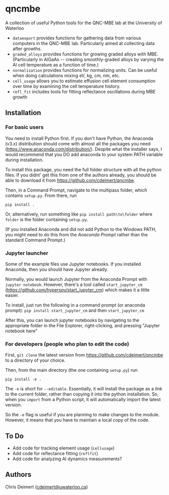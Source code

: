 # qncmbe
A collection of useful Python tools for the QNC-MBE lab at the University of Waterloo

- `dataexport` provides functions for gathering data from various computers in the QNC-MBE lab. Particularly aimed at collecting data after growths.
- `graded_alloys` provides functions for growing graded alloys with MBE. (Particularly in AlGaAs -- creating smoothly-graded alloys by varying the Al cell temperature as a function of time.)
- `normalization` provides functions for normalizing units. Can be useful when doing calculations mixing eV, kg, cm, nm, etc.
- `cell_usage` allows you to estimate effusion cell element consumption over time by examining the cell temperature history.
- `refl_fit` includes tools for fitting reflectance oscillations during MBE growth

## Installation

### For basic users

You need to install Python first. If you don't have Python, the Anaconda (v3.x) distribution should come with almost all the packages you need (https://www.anaconda.com/distribution/). Despite what the installer says, I would recommend that you DO add anaconda to your system PATH variable during installation.

To install this package, you need the full folder structure with all the python files. If you didnt' get this from one of the authors already, you should be able to download it from https://github.com/cdeimert/qncmbe.

Then, in a Command Prompt, navigate to the multipass folder, which contains `setup.py`. From there, run

```pip install .```

Or, alternatively, run something like
```pip install path\to\folder```
where `folder` is the folder containing `setup.py`.

(If you installed Anaconda and did not add Python to the Windows PATH, you might need to do this from the *Anaconda Prompt* rather than the standard Command Prompt.)

### Jupyter launcher

Some of the example files use Jupyter notebooks. If you installed Anaconda, then you should have Jupyter already.

Normally, you would launch Jupyter from the Anaconda Prompt with `jupyter notebook`. However, there's a tool called `start_jupyter_cm` (https://github.com/hyperspy/start_jupyter_cm) which makes it a little easier. 

To install, just run the following in a command prompt (or anaconda prompt):
`pip install start_jupyter_cm`
and then
`start_jupyter_cm`

After this, you can launch jupyter notebooks by navigating to the appropriate folder in the File Explorer, right-clicking, and pressing "Jupyter notebook here"

### For developers (people who plan to edit the code)

First, `git clone` the latest version from https://github.com/cdeimert/qncmbe to a directory of your choice.

Then, from the main directory (the one containing `setup.py`) run 

```pip install -e .```

The `-e` is short for `--editable`. Essentially, it will install the package as a *link* to the current folder, rather than copying it into the python installation. So, when you `import` from a Python script, it will automatically import the latest version. 

So the `-e` flag is useful if you are planning to make changes to the module. However, it means that you have to maintain a local copy of the code.

## To Do

- Add code for tracking element usage (`cellusage`)
- Add code for reflectance fitting (`reflfit`)
- Add code for analyzing Al dynamics measurements?

## Authors

Chris Deimert (cdeimert@uwaterloo.ca)